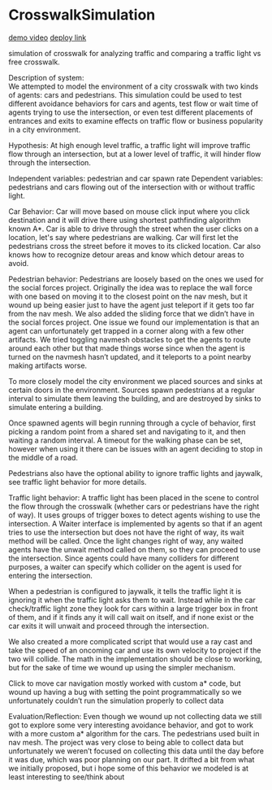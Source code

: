# CrosswalkSimulation
[demo video](https://youtu.be/11USfZurHVs)
[deploy link](https://mjrb.github.io)

simulation of crosswalk for analyzing traffic and comparing a traffic light vs free crosswalk.

Description of system:  
We attempted to model the environment of a city crosswalk with two kinds of agents: cars and pedestrians. This simulation could be used to test different avoidance behaviors for cars and agents, test flow or wait time of agents trying to use the intersection, or even test different placements of entrances and exits to examine effects on traffic flow or business popularity in a city environment.

Hypothesis:
At high enough level traffic, a traffic light will improve traffic flow through an intersection, but at a lower level of traffic, it will hinder flow through the intersection.

Independent variables: pedestrian and car spawn rate
Dependent variables: pedestrians and cars flowing out of the intersection with or without traffic light.

Car Behavior:  Car will move based on mouse click input where you click destination and it will drive there using shortest pathfinding algorithm known A*. Car is able to drive through the street when the user clicks on a location, let's say where pedestrians are walking. Car will first let the pedestrians cross the street before it moves to its clicked location. Car also knows how to recognize detour areas and know which detour areas to avoid.

Pedestrian behavior:
Pedestrians are loosely based on the ones we used for the social forces project. Originally the idea was to replace the wall force with one based on moving it to the closest point on the nav mesh, but it wound up being easier just to have the agent just teleport if it gets too far from the nav mesh. We also added the sliding force that we didn’t have in the social forces project. One issue we found our implementation is that an agent can unfortunately get trapped in a corner along with a few other artifacts. We tried toggling navmesh obstacles to get the agents to route around each other but that made things worse since when the agent is turned on the navmesh hasn’t updated, and it teleports to a point nearby making artifacts worse.

To more closely model the city environment we placed sources and sinks at certain doors in the environment. Sources spawn pedestrians at a regular interval to simulate them leaving the building, and are destroyed by sinks to simulate entering a building.

Once spawned agents will begin running through a cycle of behavior, first picking a random point from a shared set and navigating to it, and then waiting a random interval. A timeout for the walking phase can be set, however when using it there can be issues with an agent deciding to stop in the middle of a road.

Pedestrians also have the optional ability to ignore traffic lights and jaywalk, see traffic light behavior for more details.

Traffic light behavior:
A traffic light has been placed in the scene to control the flow through the crosswalk (whether cars or pedestrians have the right of way). It uses groups of trigger boxes to detect agents wishing to use the intersection. A Waiter interface is implemented by agents so that if an agent tries to use the intersection but does not have the right of way, its wait method will be called. Once the light changes right of way, any waited agents have the unwait method called on them, so they can proceed to use the intersection. Since agents could have many colliders for different purposes, a waiter can specify which collider on the agent is used for entering the intersection.

When a pedestrian is configured to jaywalk, it tells the traffic light it is ignoring it when the traffic light asks them to wait. Instead while in the car check/traffic light zone they look for cars within a large trigger box in front of them, and if it finds any it will call wait on itself, and if none exist or the car exits it will unwait and proceed through the intersection.

We also created a more complicated script that would use a ray cast and take the speed of an oncoming car and use its own velocity to project if the two will collide. The math in the implementation should be close to working, but for the sake of time we wound up using the simpler mechanism.

Click to move car navigation mostly worked with custom a* code, but wound up having a bug with setting the point programmatically so we unfortunately couldn’t run the simulation properly to collect data

Evaluation/Reflection:
Even though we wound up not collecting data we still got to explore some very interesting avoidance behavior, and got to work with a more custom a* algorithm for the cars. The pedestrians used built in nav mesh. The project was very close to being able to collect data but unfortunately we weren’t focused on collecting this data until the day before it was due, which was poor planning on our part. It drifted a bit from what we initially proposed, but i hope some of this behavior we modeled is at least interesting to see/think about
